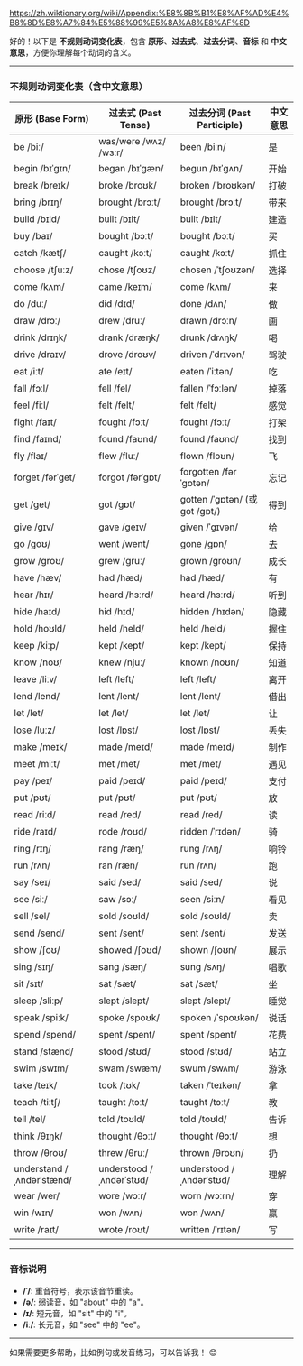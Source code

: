 https://zh.wiktionary.org/wiki/Appendix:%E8%8B%B1%E8%AF%AD%E4%B8%8D%E8%A7%84%E5%88%99%E5%8A%A8%E8%AF%8D

好的！以下是 **不规则动词变化表**，包含 **原形**、**过去式**、**过去分词**、**音标** 和 **中文意思**，方便你理解每个动词的含义。

---

### **不规则动词变化表（含中文意思）**

| **原形 (Base Form)**       | **过去式 (Past Tense)**      | **过去分词 (Past Participle)** | **中文意思**       |
|----------------------------|------------------------------|--------------------------------|--------------------|
| be /biː/                   | was/were /wʌz/ /wɜːr/        | been /biːn/                   | 是                 |
| begin /bɪˈɡɪn/             | began /bɪˈɡæn/               | begun /bɪˈɡʌn/                | 开始               |
| break /breɪk/              | broke /broʊk/                | broken /ˈbroʊkən/             | 打破               |
| bring /brɪŋ/               | brought /brɔːt/              | brought /brɔːt/               | 带来               |
| build /bɪld/               | built /bɪlt/                 | built /bɪlt/                  | 建造               |
| buy /baɪ/                  | bought /bɔːt/                | bought /bɔːt/                 | 买                 |
| catch /kætʃ/               | caught /kɔːt/                | caught /kɔːt/                 | 抓住               |
| choose /tʃuːz/             | chose /tʃoʊz/                | chosen /ˈtʃoʊzən/             | 选择               |
| come /kʌm/                 | came /keɪm/                  | come /kʌm/                    | 来                 |
| do /duː/                   | did /dɪd/                    | done /dʌn/                    | 做                 |
| draw /drɔː/                | drew /druː/                  | drawn /drɔːn/                 | 画                 |
| drink /drɪŋk/              | drank /dræŋk/                | drunk /drʌŋk/                 | 喝                 |
| drive /draɪv/              | drove /droʊv/                | driven /ˈdrɪvən/              | 驾驶               |
| eat /iːt/                  | ate /eɪt/                    | eaten /ˈiːtən/                | 吃                 |
| fall /fɔːl/                | fell /fel/                   | fallen /ˈfɔːlən/              | 掉落               |
| feel /fiːl/                | felt /felt/                  | felt /felt/                   | 感觉               |
| fight /faɪt/               | fought /fɔːt/                | fought /fɔːt/                 | 打架               |
| find /faɪnd/               | found /faʊnd/                | found /faʊnd/                 | 找到               |
| fly /flaɪ/                 | flew /fluː/                  | flown /floʊn/                 | 飞                 |
| forget /fərˈɡet/           | forgot /fərˈɡɒt/             | forgotten /fərˈɡɒtən/         | 忘记               |
| get /ɡet/                  | got /ɡɒt/                    | gotten /ˈɡɒtən/ (或 got /ɡɒt/)| 得到               |
| give /ɡɪv/                 | gave /ɡeɪv/                  | given /ˈɡɪvən/                | 给                 |
| go /ɡoʊ/                   | went /went/                  | gone /ɡɒn/                    | 去                 |
| grow /ɡroʊ/                | grew /ɡruː/                  | grown /ɡroʊn/                 | 成长               |
| have /hæv/                 | had /hæd/                    | had /hæd/                     | 有                 |
| hear /hɪr/                 | heard /hɜːrd/                | heard /hɜːrd/                 | 听到               |
| hide /haɪd/                | hid /hɪd/                    | hidden /ˈhɪdən/               | 隐藏               |
| hold /hoʊld/               | held /held/                  | held /held/                   | 握住               |
| keep /kiːp/                | kept /kept/                  | kept /kept/                   | 保持               |
| know /noʊ/                 | knew /njuː/                  | known /noʊn/                  | 知道               |
| leave /liːv/               | left /left/                  | left /left/                   | 离开               |
| lend /lend/                | lent /lent/                  | lent /lent/                   | 借出               |
| let /let/                  | let /let/                    | let /let/                     | 让                 |
| lose /luːz/                | lost /lɒst/                  | lost /lɒst/                   | 丢失               |
| make /meɪk/                | made /meɪd/                  | made /meɪd/                   | 制作               |
| meet /miːt/                | met /met/                    | met /met/                     | 遇见               |
| pay /peɪ/                  | paid /peɪd/                  | paid /peɪd/                   | 支付               |
| put /pʊt/                  | put /pʊt/                    | put /pʊt/                     | 放                 |
| read /riːd/                | read /red/                   | read /red/                    | 读                 |
| ride /raɪd/                | rode /roʊd/                  | ridden /ˈrɪdən/               | 骑                 |
| ring /rɪŋ/                 | rang /ræŋ/                   | rung /rʌŋ/                    | 响铃               |
| run /rʌn/                  | ran /ræn/                    | run /rʌn/                     | 跑                 |
| say /seɪ/                  | said /sed/                   | said /sed/                    | 说                 |
| see /siː/                  | saw /sɔː/                    | seen /siːn/                   | 看见               |
| sell /sel/                 | sold /soʊld/                 | sold /soʊld/                  | 卖                 |
| send /send/                | sent /sent/                  | sent /sent/                   | 发送               |
| show /ʃoʊ/                 | showed /ʃoʊd/                | shown /ʃoʊn/                  | 展示               |
| sing /sɪŋ/                 | sang /sæŋ/                   | sung /sʌŋ/                    | 唱歌               |
| sit /sɪt/                  | sat /sæt/                    | sat /sæt/                     | 坐                 |
| sleep /sliːp/              | slept /slept/                | slept /slept/                 | 睡觉               |
| speak /spiːk/              | spoke /spoʊk/                | spoken /ˈspoʊkən/             | 说话               |
| spend /spend/              | spent /spent/                | spent /spent/                 | 花费               |
| stand /stænd/              | stood /stʊd/                 | stood /stʊd/                  | 站立               |
| swim /swɪm/                | swam /swæm/                  | swum /swʌm/                   | 游泳               |
| take /teɪk/                | took /tʊk/                   | taken /ˈteɪkən/               | 拿                 |
| teach /tiːtʃ/              | taught /tɔːt/                | taught /tɔːt/                 | 教                 |
| tell /tel/                 | told /toʊld/                 | told /toʊld/                  | 告诉               |
| think /θɪŋk/               | thought /θɔːt/               | thought /θɔːt/                | 想                 |
| throw /θroʊ/               | threw /θruː/                 | thrown /θroʊn/                | 扔                 |
| understand /ˌʌndərˈstænd/  | understood /ˌʌndərˈstʊd/     | understood /ˌʌndərˈstʊd/      | 理解               |
| wear /wer/                 | wore /wɔːr/                  | worn /wɔːrn/                  | 穿                 |
| win /wɪn/                  | won /wʌn/                    | won /wʌn/                     | 赢                 |
| write /raɪt/               | wrote /roʊt/                 | written /ˈrɪtən/              | 写                 |

---

### **音标说明**
- **/ˈ/**: 重音符号，表示该音节重读。
- **/ə/**: 弱读音，如 "about" 中的 "a"。
- **/ɪ/**: 短元音，如 "sit" 中的 "i"。
- **/iː/**: 长元音，如 "see" 中的 "ee"。

---

如果需要更多帮助，比如例句或发音练习，可以告诉我！ 😊